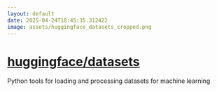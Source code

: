 ```yaml
---
layout: default
date: 2025-04-24T18:45:35.312422
image: assets/huggingface_datasets_cropped.png
---
```


# [huggingface/datasets](https://github.com/huggingface/datasets)

Python tools for loading and processing datasets for machine learning
